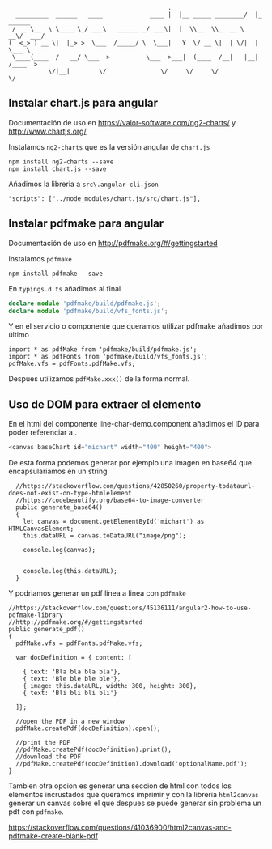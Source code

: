 

```
                                            .__                   __          
  _________  ______   ____             ____ |  |__ _____ ________/  |_  ______
 /  _ \__  \ \____ \_/ ___\   ______ _/ ___\|  |  \\__  \\_  __ \   __\/  ___/
(  <_> ) __ \|  |_> >  \___  /_____/ \  \___|   Y  \/ __ \|  | \/|  |  \___ \ 
 \____(____  /   __/ \___  >          \___  >___|  (____  /__|   |__| /____  >
           \/|__|        \/               \/     \/     \/                 \/ 
```
                                                                              
Instalar chart.js para angular
-----------------------------
Documentación de uso en https://valor-software.com/ng2-charts/ y http://www.chartjs.org/



Instalamos `ng2-charts` que es la versión angular de `chart.js`
```
npm install ng2-charts --save
npm install chart.js --save
```

Añadimos la libreria a `src\.angular-cli.json`
```shell
"scripts": ["../node_modules/chart.js/src/chart.js"],
```

Instalar pdfmake para angular
-----------------------------
Documentación de uso en http://pdfmake.org/#/gettingstarted

Instalamos `pdfmake`
```shell
npm install pdfmake --save
```

En `typings.d.ts` añadimos al final
```typescript
declare module 'pdfmake/build/pdfmake.js';
declare module 'pdfmake/build/vfs_fonts.js';
```

Y en el servicio o componente que queramos utilizar pdfmake añadimos por último
```
import * as pdfMake from 'pdfmake/build/pdfmake.js';
import * as pdfFonts from 'pdfmake/build/vfs_fonts.js';
pdfMake.vfs = pdfFonts.pdfMake.vfs;
```
Despues utilizamos `pdfMake.xxx()` de la forma normal.


Uso de DOM para extraer el elemento <canvas>
---------------------------------------------

En el html del componente line-char-demo.component añadimos el ID para poder referenciar a <canvas>.
```typescript
<canvas baseChart id="michart" width="400" height="400">
```

De esta forma podemos generar por ejemplo una imagen en base64 que encapsulariamos en un string
```
  //https://stackoverflow.com/questions/42850260/property-todataurl-does-not-exist-on-type-htmlelement
  //https://codebeautify.org/base64-to-image-converter
  public generate_base64()
  {
    let canvas = document.getElementById('michart') as HTMLCanvasElement;
    this.dataURL = canvas.toDataURL("image/png");

    console.log(canvas);    


    console.log(this.dataURL);
  }
  ```

  Y podriamos generar un pdf linea a linea con `pdfmake`
  ```
  //https://stackoverflow.com/questions/45136111/angular2-how-to-use-pdfmake-library
  //http://pdfmake.org/#/gettingstarted
  public generate_pdf()
  {
    pdfMake.vfs = pdfFonts.pdfMake.vfs;

    var docDefinition = { content: [
      
      { text: 'Bla bla bla bla'},
      { text: 'Ble ble ble ble'},
      { image: this.dataURL, width: 300, height: 300},
      { text: 'Bli bli bli bli'}

    ]};

    //open the PDF in a new window
    pdfMake.createPdf(docDefinition).open();

    //print the PDF
    //pdfMake.createPdf(docDefinition).print();
    //download the PDF
    //pdfMake.createPdf(docDefinition).download('optionalName.pdf');    
  }
  ```

  Tambien otra opcion es generar una seccion de html con todos los elementos incrustados que queramos imprimir y con la libreria `html2canvas` generar un canvas sobre el que despues se puede generar sin problema un pdf con `pdfmake`.

  https://stackoverflow.com/questions/41036900/html2canvas-and-pdfmake-create-blank-pdf

